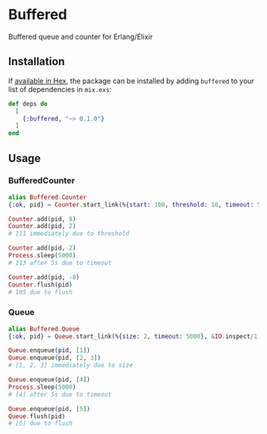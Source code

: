# Buffered

Buffered queue and counter for Erlang/Elixir

## Installation

If [available in Hex](https://hex.pm/docs/publish), the package can be installed
by adding `buffered` to your list of dependencies in `mix.exs`:

```elixir
def deps do
  [
    {:buffered, "~> 0.1.0"}
  ]
end
```

## Usage

### BufferedCounter

```elixir
alias Buffered.Counter
{:ok, pid} = Counter.start_link(%{start: 100, threshold: 10, timeout: 5000}, &IO.inspect/1)

Counter.add(pid, 9)
Counter.add(pid, 2)
# 111 immediately due to threshold

Counter.add(pid, 2)
Process.sleep(5000)
# 113 after 5s due to timeout

Counter.add(pid, -8)
Counter.flush(pid)
# 105 due to flush
```

### Queue

```elixir
alias Buffered.Queue
{:ok, pid} = Queue.start_link(%{size: 2, timeout: 5000}, &IO.inspect/1)

Queue.enqueue(pid, [1])
Queue.enqueue(pid, [2, 3])
# [1, 2, 3] immediately due to size

Queue.enqueue(pid, [4])
Process.sleep(5000)
# [4] after 5s due to timeout

Queue.enqueue(pid, [5])
Queue.flush(pid)
# [5] due to flush
```
